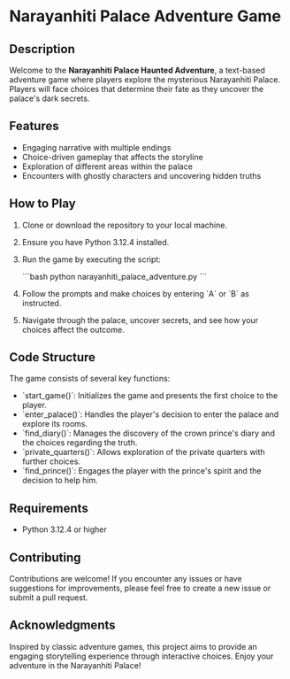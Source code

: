 
# Narayanhiti Palace Adventure Game

## Description

Welcome to the **Narayanhiti Palace Haunted Adventure**, a text-based adventure game where players explore the mysterious Narayanhiti Palace. Players will face choices that determine their fate as they uncover the palace's dark secrets.

## Features

- Engaging narrative with multiple endings
- Choice-driven gameplay that affects the storyline
- Exploration of different areas within the palace
- Encounters with ghostly characters and uncovering hidden truths

## How to Play

1. Clone or download the repository to your local machine.
2. Ensure you have Python 3.12.4 installed.
3. Run the game by executing the script:

   \`\`\`bash
   python narayanhiti_palace_adventure.py
   \`\`\`

4. Follow the prompts and make choices by entering \`A\` or \`B\` as instructed.
5. Navigate through the palace, uncover secrets, and see how your choices affect the outcome.

## Code Structure

The game consists of several key functions:

- \`start_game()\`: Initializes the game and presents the first choice to the player.
- \`enter_palace()\`: Handles the player's decision to enter the palace and explore its rooms.
- \`find_diary()\`: Manages the discovery of the crown prince's diary and the choices regarding the truth.
- \`private_quarters()\`: Allows exploration of the private quarters with further choices.
- \`find_prince()\`: Engages the player with the prince's spirit and the decision to help him.

## Requirements

- Python 3.12.4 or higher

## Contributing

Contributions are welcome! If you encounter any issues or have suggestions for improvements, please feel free to create a new issue or submit a pull request.

## Acknowledgments

Inspired by classic adventure games, this project aims to provide an engaging storytelling experience through interactive choices. Enjoy your adventure in the Narayanhiti Palace!
